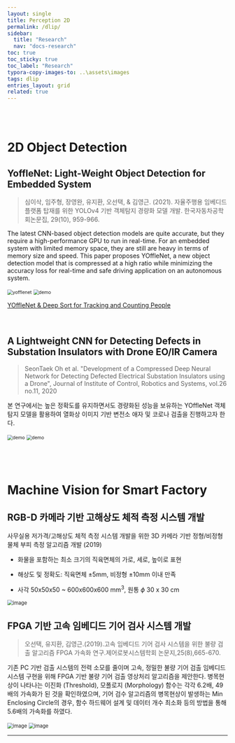 ```yaml
---
layout: single
title: Perception 2D
permalink: /dlip/
sidebar:
  title: "Research"
  nav: "docs-research"
toc: true
toc_sticky: true
toc_label: "Research"
typora-copy-images-to: ..\assets\images
tags: dlip
entries_layout: grid
related: true
---
```


<br/>

<br/>

#  2D Object Detection

## YoffleNet: Light-Weight Object Detection for Embedded System
> 심이삭, 임주형, 장영완, 유지환, 오선택, & 김영근. (2021). 자율주행용 임베디드 플랫폼 탑재를 위한 YOLOv4 기반 객체탐지 경량화 모델 개발. 한국자동차공학회논문집, 29(10), 959-966.
>

The latest CNN-based object detection models are quite accurate, but they require a high-performance GPU to run in real-time. For an embedded system with limited memory space, they are still are heavy in terms of memory size and speed. This paper proposes YOffleNet, a new object detection model that is compressed at a high ratio while minimizing the accuracy loss for real-time and safe driving application on an autonomous system.

<img src="/docs/research/images/yofflenet.JPG" alt="yofflenet" style="zoom:75%;" />


<img src="../docs/research/images/demo.gif" alt="demo" style="zoom:75%;" />

[YOffleNet & Deep Sort for Tracking and Counting People](https://github.com/hkim1207/2021MIP)

<br/>

## A Lightweight CNN  for Detecting Defects in Substation Insulators with Drone EO/IR Camera

>SeonTaek Oh et al. "Development of a Compressed Deep Neural Network for Detecting Defected Electrical Substation Insulators using a Drone", Journal of Institute of Control, Robotics and Systems, vol.26 no.11, 2020

본 연구에서는 높은 정확도를 유지하면서도 경량화된 성능을 보유하는 YOffleNet 객체탐지 모델을 활용하여 열화상 이미지 기반 변전소 애자 및 코로나 검출을 진행하고자 한다.

<img src="../docs/research/images/corona-intro.png" alt="demo" style="zoom:75%;" />

<img src="../docs/research/images/corona1.png" alt="demo" style="zoom:75%;" />

### 


<br/>

<br/>



# Machine Vision for Smart Factory

## RGB-D 카메라 기반 고해상도 체적 측정 시스템 개발

사무실용 저가격/고해상도 체적 측정 시스템 개발을 위한 3D 카메라 기반 정형/비정형 물체 부피 측정 알고리즘 개발 (2019)

*  화물을 포함하는 최소 크기의 직육면체의 가로, 세로, 높이로 표현

* 해상도 및 정확도: 직육면체 ±5mm, 비정형 ±10mm 이내 만족

* 사각 50x50x50 ~ 600x600x600 mm$^3$,  원통 $\phi$  30 x 30 cm 

  

<img src="https://user-images.githubusercontent.com/38373000/167858513-3629986c-29e3-4658-9089-7b1038916d79.png" alt="image" style="zoom:80%;" />





## FPGA 기반 고속 임베디드 기어 검사 시스템 개발

> 오선택, 유지환, 김영근.(2019).고속 임베디드 기어 검사 시스템을 위한 불량 검출 알고리즘 FPGA 가속화 연구.제어로봇시스템학회 논문지,25(8),665-670.

기존 PC 기반 검출 시스템의 전력 소모를 줄이며 고속, 정밀한 불량 기어 검출 임베디드 시스템 구현을 위해 FPGA 기반 불량 기어 검출 영상처리 알고리즘을 제안한다. 병목현상이 나타나는 이진화 (Threshold), 모폴로지 (Morphology) 함수는 각각 6.2배, 49배의 가속화가 된 것을 확인하였으며, 기어 검수 알고리즘의 병목현상이 발생하는 Min Enclosing Circle의 경우, 함수 하드웨어 설계 및 데이터 개수 최소화 등의 방법을 통해 5.6배의 가속화를 하였다. 

<img src="https://user-images.githubusercontent.com/38373000/167859658-5b7ab527-f197-4202-8e42-f40ad4f7a9d4.png" alt="image" style="zoom:80%;" />

<img src="https://user-images.githubusercontent.com/38373000/167861700-1080a36f-5c2a-487b-a169-7abff69a7e62.png" alt="image" style="zoom:80%;" />

------

 <br/>




